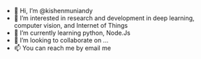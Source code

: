 - 👋 Hi, I’m @kishenmuniandy
- 👀 I’m interested in research and development in deep learning, computer vision, and Internet of Things
- 🌱 I’m currently learning python, Node.Js
- 💞️ I’m looking to collaborate on ...
- 📫 You can reach me by email me

<!---
kishenmuniandy/kishenmuniandy is a ✨ special ✨ repository because its `README.md` (this file) appears on your GitHub profile.
You can click the Preview link to take a look at your changes.
--->
